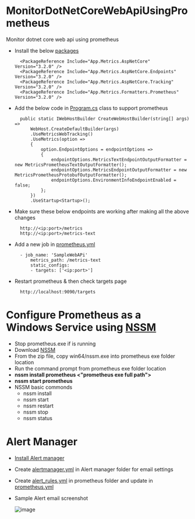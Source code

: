 # MonitorDotNetCoreWebApiUsingPrometheus

Monitor dotnet core web api using prometheus

- Install the below [packages](https://github.com/narottamgoyal/MonitorDotNetCoreWebApiUsingPrometheus/blob/master/SampleWebApi/SampleWebApi.csproj)

        <PackageReference Include="App.Metrics.AspNetCore" Version="3.2.0" />
        <PackageReference Include="App.Metrics.AspNetCore.Endpoints" Version="3.2.0" />
        <PackageReference Include="App.Metrics.AspNetCore.Tracking" Version="3.2.0" />
        <PackageReference Include="App.Metrics.Formatters.Prometheus" Version="3.2.0" />

- Add the below code in [Program.cs](https://github.com/narottamgoyal/MonitorDotNetCoreWebApiUsingPrometheus/blob/master/SampleWebApi/Program.cs) class to support prometheus

        public static IWebHostBuilder CreateWebHostBuilder(string[] args) =>
            WebHost.CreateDefaultBuilder(args)
            .UseMetricsWebTracking()
            .UseMetrics(option =>
            {
                option.EndpointOptions = endpointOptions =>
                {
                    endpointOptions.MetricsTextEndpointOutputFormatter = new MetricsPrometheusTextOutputFormatter();
                    endpointOptions.MetricsEndpointOutputFormatter = new MetricsPrometheusProtobufOutputFormatter();
                    endpointOptions.EnvironmentInfoEndpointEnabled = false;
                };
            })
            .UseStartup<Startup>();

- Make sure these below endpoints are working after making all the above changes

        http://<ip:port>/metrics
        http://<ip:port>/metrics-text

- Add a new job in [prometheus.yml](https://github.com/narottamgoyal/MonitorDotNetCoreWebApiUsingPrometheus/blob/master/prometheus.yml)

        - job_name: 'SampleWebAPi'
            metrics_path: /metrics-text
            static_configs:
            - targets: ['<ip:port>']

- Restart prometheus & then check targets page

        http://localhost:9090/targets

# Configure Prometheus as a Windows Service using [NSSM](https://nssm.cc/download)

- Stop prometheus.exe if is running
- Download [NSSM](https://nssm.cc/download)
- From the zip file, copy win64/nssm.exe into prometheus exe folder location
- Run the command prompt from prometheus exe folder location
- **nssm install prometheus <"prometheus exe full path">**
- **nssm start prometheus**
- NSSM basic commonds
  - nssm install <service-name>
  - nssm start <service-name>
  - nssm restart <service-name>
  - nssm stop <service-name>
  - nssm status <service-name>

# Alert Manager

- [Install Alert manager](https://github.com/prometheus/alertmanager/releases)
- Create [alertmanager.yml](https://github.com/narottamgoyal/Monitor.DotNetCore.WebApi.Using.Prometheus/blob/master/alertmanager.yml) in Alert manager folder for email settings
- Create [alert_rules.yml](https://github.com/narottamgoyal/Monitor.DotNetCore.WebApi.Using.Prometheus/blob/master/alert_rules.yml) in prometheus folder and update in [prometheus.yml](https://github.com/narottamgoyal/Monitor.DotNetCore.WebApi.Using.Prometheus/blob/master/prometheus.yml)
- Sample Alert email screenshot

  ![image](https://user-images.githubusercontent.com/2716202/78682081-142fbd80-78dd-11ea-93ad-227025d74cc7.png)

